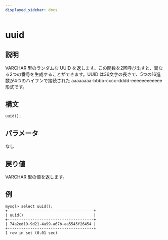 ```yaml
---
displayed_sidebar: docs
---
```


# uuid

## 説明

VARCHAR 型のランダムな UUID を返します。この関数を2回呼び出すと、異なる2つの番号を生成することができます。UUID は36文字の長さで、5つの16進数が4つのハイフンで接続された aaaaaaaa-bbbb-cccc-dddd-eeeeeeeeeeee 形式です。

## 構文

```Haskell
uuid();
```

## パラメータ

なし

## 戻り値

VARCHAR 型の値を返します。

## 例

```Plain Text
mysql> select uuid();
+--------------------------------------+
| uuid()                               |
+--------------------------------------+
| 74a2ed19-9d21-4a99-a67b-aa5545f26454 |
+--------------------------------------+
1 row in set (0.01 sec)
```